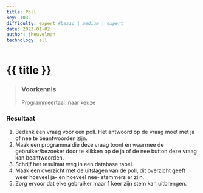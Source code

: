 ```yaml
---
title: Poll
key: 1032
difficulty: expert #basic | medium | expert
date: 2023-01-02
author: jheuvelman
technology: all
---
```




# {{ title }}

> ### Voorkennis
> Programmeertaal: naar keuze
### Resultaat

1.  Bedenk een vraag voor een poll. Het antwoord op de vraag moet met ja of nee te beantwoorden zijn.
2.  Maak een programma die deze vraag toont en waarmee de gebruiker/bezoeker door te klikken op de ja of de nee button deze vraag kan beantwoorden.
3.  Schrijf het resultaat weg in een database tabel.
4.  Maak een overzicht met de uitslagen van de poll, dit overzicht geeft weer hoeveel ja- en hoeveel nee- stemmers er zijn.
5.  Zorg ervoor dat elke gebruiker maar 1 keer zijn stem kan uitbrengen.
